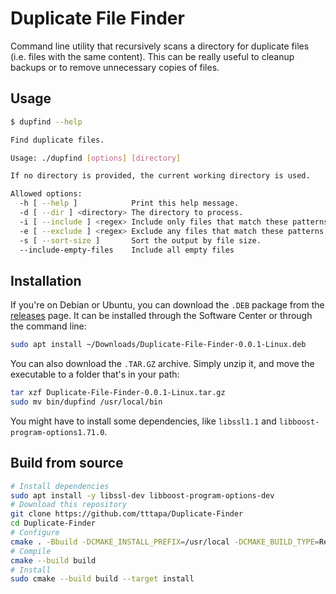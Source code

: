 # Duplicate File Finder

Command line utility that recursively scans a directory for duplicate files 
(i.e. files with the same content).
This can be really useful to cleanup backups or to remove unnecessary copies 
of files.

## Usage

```sh
$ dupfind --help

Find duplicate files.

Usage: ./dupfind [options] [directory]

If no directory is provided, the current working directory is used.

Allowed options:
  -h [ --help ]            Print this help message.
  -d [ --dir ] <directory> The directory to process.
  -i [ --include ] <regex> Include only files that match these patterns.
  -e [ --exclude ] <regex> Exclude any files that match these patterns.
  -s [ --sort-size ]       Sort the output by file size.
  --include-empty-files    Include all empty files
```

## Installation

If you're on Debian or Ubuntu, you can download the `.DEB` package from the
[releases](https://github.com/tttapa/Duplicate-Finder/releases) page. It can
be installed through the Software Center or through the command line:

```sh
sudo apt install ~/Downloads/Duplicate-File-Finder-0.0.1-Linux.deb
```

You can also download the `.TAR.GZ` archive. Simply unzip it, and move the 
executable to a folder that's in your path:

```sh
tar xzf Duplicate-File-Finder-0.0.1-Linux.tar.gz
sudo mv bin/dupfind /usr/local/bin
```

You might have to install some dependencies, like `libssl1.1` and 
`libboost-program-options1.71.0`.

## Build from source

```sh
# Install dependencies
sudo apt install -y libssl-dev libboost-program-options-dev
# Download this repository
git clone https://github.com/tttapa/Duplicate-Finder
cd Duplicate-Finder
# Configure
cmake . -Bbuild -DCMAKE_INSTALL_PREFIX=/usr/local -DCMAKE_BUILD_TYPE=Release
# Compile
cmake --build build
# Install
sudo cmake --build build --target install
```
